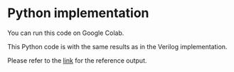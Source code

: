 # Python implementation

You can run this code on Google Colab.

This Python code is with the same results as in the Verilog implementation.

Please refer to the [link](https://colab.research.google.com/drive/16XkgcL54dNasYbu6vHykCh4Mh3WS9lop?usp=sharing) for the reference output.
